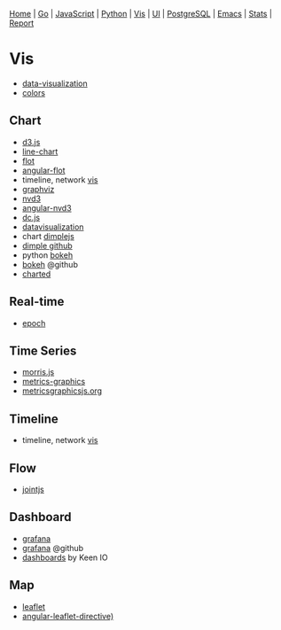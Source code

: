 
  [Home](https://github.com/mabotech/mabotree/blob/master/README.md)
| [Go](https://github.com/mabotech/mabotree/blob/master/go.md)
| [JavaScript](https://github.com/mabotech/mabotree/blob/master/js.md)
| [Python](https://github.com/mabotech/mabotree/blob/master/python.md)
| [Vis](https://github.com/mabotech/mabotree/blob/master/vis.md)
| [UI](https://github.com/mabotech/mabotree/blob/master/ui.md)
| [PostgreSQL](https://github.com/mabotech/mabotree/blob/master/pg.md)
| [Emacs](https://github.com/mabotech/mabotree/blob/master/emacs_sc.md)
| [Stats](https://github.com/mabotech/mabotree/blob/master/stats.md)
| [Report](https://github.com/mabotech/mabotree/blob/master/report.md)


# Vis
- [data-visualization](https://github.com/showcases/data-visualization)
- [colors](http://clrs.cc/)


## Chart
- [d3.js](http://d3js.org/)
- [line-chart](https://github.com/n3-charts/line-chart)
- [flot](https://github.com/flot/flot)
- [angular-flot](https://github.com/develersrl/angular-flot)
- timeline, network [vis](http://visjs.org/)
- [graphviz](http://graphviz.org/)
- [nvd3](https://github.com/novus/nvd3)
- [angular-nvd3](http://krispo.github.io/angular-nvd3/)
- [dc.js](http://dc-js.github.io/dc.js/)
- [datavisualization](http://selection.datavisualization.ch/)
- chart [dimplejs](http://dimplejs.org/)
- [dimple github](https://github.com/PMSI-AlignAlytics/dimple)
- python [bokeh](http://bokeh.pydata.org/)
- [bokeh](https://github.com/ContinuumIO/bokeh) @github
- [charted](https://github.com/mikesall/charted)

## Real-time
- [epoch](http://fastly.github.io/epoch/)

## Time Series
- [morris.js](https://github.com/morrisjs/morris.js)
- [metrics-graphics](https://github.com/mozilla/metrics-graphics)
- [metricsgraphicsjs.org](http://metricsgraphicsjs.org/)

## Timeline
- timeline, network [vis](http://visjs.org/)

## Flow
- [jointjs](http://jointjs.com/)

## Dashboard
- [grafana](http://grafana.org/)
- [grafana](https://github.com/grafana/grafana) @github
- [dashboards](https://github.com/keen/dashboards) by Keen IO

## Map
- [leaflet](http://leafletjs.com/)
- [angular-leaflet-directive)](https://github.com/tombatossals/angular-leaflet-directive)